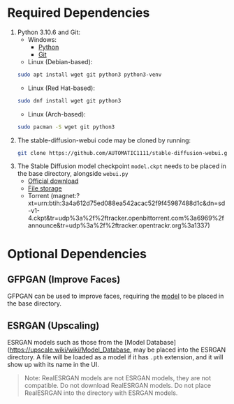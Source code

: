 # Required Dependencies
1. Python 3.10.6 and Git:
    - Windows:
        - [Python](https://www.python.org/downloads/windows/)
        - [Git](https://git-scm.com)
    - Linux (Debian-based):
    ```bash
    sudo apt install wget git python3 python3-venv
    ```
    - Linux (Red Hat-based):
    ```bash
    sudo dnf install wget git python3
    ```
    - Linux (Arch-based):
    ```bash
    sudo pacman -S wget git python3
    ```
2. The stable-diffusion-webui code may be cloned by running:
    ```bash
    git clone https://github.com/AUTOMATIC1111/stable-diffusion-webui.git
    ```
3. The Stable Diffusion model checkpoint `model.ckpt` needs to be placed in the base directory, alongside `webui.py`
    - [Official download](https://huggingface.co/CompVis/stable-diffusion-v-1-4-original)
    - [File storage](https://drive.yerf.org/wl/?id=EBfTrmcCCUAGaQBXVIj5lJmEhjoP1tgl)
    - Torrent (magnet:?xt=urn:btih:3a4a612d75ed088ea542acac52f9f45987488d1c&dn=sd-v1-4.ckpt&tr=udp%3a%2f%2ftracker.openbittorrent.com%3a6969%2fannounce&tr=udp%3a%2f%2ftracker.opentrackr.org%3a1337)

# Optional Dependencies
## GFPGAN (Improve Faces)
GFPGAN can be used to improve faces, requiring the [model](https://github.com/TencentARC/GFPGAN/releases/download/v1.3.0/GFPGANv1.3.pth) to be placed in the base directory.

## ESRGAN (Upscaling)
ESRGAN models such as those from the [Model Database](https://upscale.wiki/wiki/Model_Database, may be placed into the ESRGAN directory.
A file will be loaded as a model if it has `.pth` extension, and it will show up with its name in the UI.

> Note: RealESRGAN models are not ESRGAN models, they are not compatible. Do not download RealESRGAN models. Do not place RealESRGAN into the directory with ESRGAN models.
